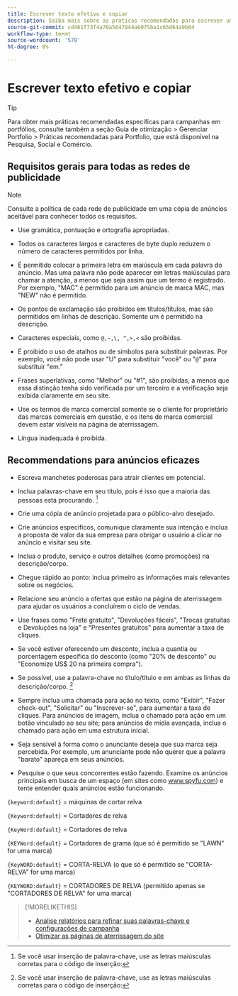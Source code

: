```yaml
---
title: Escrever texto efetivo e copiar
description: Saiba mais sobre as práticas recomendadas para escrever uma cópia de anúncio eficiente.
source-git-commit: cd461f73f4a70a5647844a6075ba1c65d64a9b04
workflow-type: tm+mt
source-wordcount: '578'
ht-degree: 0%

---
```


# Escrever texto efetivo e copiar

>[!TIP]
>
>Para obter mais práticas recomendadas específicas para campanhas em portfólios, consulte também a seção Guia de otimização > Gerenciar Portfolio > Práticas recomendadas para Portfolio, que está disponível na Pesquisa, Social e Comércio.<!-- verify convention for referencing Optimization Guide here -->

## Requisitos gerais para todas as redes de publicidade

>[!NOTE]
>
>Consulte a política de cada rede de publicidade em uma cópia de anúncios aceitável para conhecer todos os requisitos.

* Use gramática, pontuação e ortografia apropriadas.

* Todos os caracteres largos e caracteres de byte duplo reduzem o número de caracteres permitidos por linha.

* É permitido colocar a primeira letra em maiúscula em cada palavra do anúncio. Mas uma palavra não pode aparecer em letras maiúsculas para chamar a atenção, a menos que seja assim que um termo é registrado. Por exemplo, &quot;MAC&quot; é permitido para um anúncio de marca MAC, mas &quot;NEW&quot; não é permitido.

* Os pontos de exclamação são proibidos em títulos/títulos, mas são permitidos em linhas de descrição. Somente um é permitido na descrição.

* Caracteres especiais, como `@,~,\, ^,>,<` são proibidas.

* É proibido o uso de atalhos ou de símbolos para substituir palavras. Por exemplo, você não pode usar &quot;U&quot; para substituir &quot;você&quot; ou &quot;`@`&quot; para substituir &quot;em.&quot;

* Frases superlativas, como &quot;Melhor&quot; ou &quot;#1&quot;, são proibidas, a menos que essa distinção tenha sido verificada por um terceiro e a verificação seja exibida claramente em seu site.

* Use os termos de marca comercial somente se o cliente for proprietário das marcas comerciais em questão, e os itens de marca comercial devem estar visíveis na página de aterrissagem.

* Língua inadequada é proibida.

## Recommendations para anúncios eficazes

* Escreva manchetes poderosas para atrair clientes em potencial.

* Inclua palavras-chave em seu título, pois é isso que a maioria das pessoas está procurando. [^1]

* Crie uma cópia de anúncio projetada para o público-alvo desejado.

* Crie anúncios específicos, comunique claramente sua intenção e inclua a proposta de valor da sua empresa para obrigar o usuário a clicar no anúncio e visitar seu site.

* Inclua o produto, serviço e outros detalhes (como promoções) na descrição/corpo.

* Chegue rápido ao ponto: inclua primeiro as informações mais relevantes sobre os negócios.

* Relacione seu anúncio a ofertas que estão na página de aterrissagem para ajudar os usuários a concluírem o ciclo de vendas.

* Use frases como &quot;Frete gratuito&quot;, &quot;Devoluções fáceis&quot;, &quot;Trocas gratuitas e Devoluções na loja&quot; e &quot;Presentes gratuitos&quot; para aumentar a taxa de cliques.

* Se você estiver oferecendo um desconto, inclua a quantia ou porcentagem específica do desconto (como &quot;20% de desconto&quot; ou &quot;Economize US$ 20 na primeira compra&quot;).

* Se possível, use a palavra-chave no título/título e em ambas as linhas da descrição/corpo. [^1]

* Sempre inclua uma chamada para ação no texto, como &quot;Exibir&quot;, &quot;Fazer check-out&quot;, &quot;Solicitar&quot; ou &quot;Inscrever-se&quot;, para aumentar a taxa de cliques. Para anúncios de imagem, inclua o chamado para ação em um botão vinculado ao seu site; para anúncios de mídia avançada, inclua o chamado para ação em uma estrutura inicial.

* Seja sensível à forma como o anunciante deseja que sua marca seja percebida. Por exemplo, um anunciante pode não querer que a palavra &quot;barato&quot; apareça em seus anúncios.

* Pesquise o que seus concorrentes estão fazendo. Examine os anúncios principais em busca de um espaço (em sites como www.spyfu.com) e tente entender quais anúncios estão funcionando.

[^1]: Se você usar inserção de palavra-chave, use as letras maiúsculas corretas para o código de inserção:

`{keyword:default}` = máquinas de cortar relva

`{Keyword:default}` = Cortadores de relva

`{KeyWord:default}` = Cortadores de relva

`{KEYWord:default}` = Cortadores de grama (que só é permitido se &quot;LAWN&quot; for uma marca)

`{KeyWORD:default}` = CORTA-RELVA (o que só é permitido se &quot;CORTA-RELVA&quot; for uma marca)

`{KEYWORD:default}` = CORTADORES DE RELVA (permitido apenas se &quot;CORTADORES DE RELVA&quot; for uma marca)

>[!MORELIKETHIS]
>
>* [Analise relatórios para refinar suas palavras-chave e configurações de campanha](best-practices-analyze.md)
>* [Otimizar as páginas de aterrissagem do site](best-practices-optimize.md)

